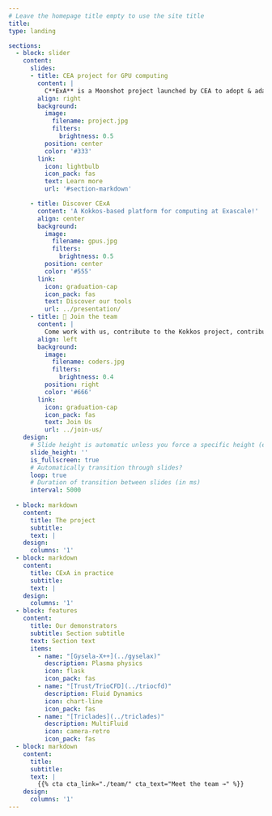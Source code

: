```yaml
---
# Leave the homepage title empty to use the site title
title:
type: landing

sections:
  - block: slider
    content:
      slides:
      - title: CEA project for GPU computing
        content: |
          C**ExA** is a Moonshot project launched by CEA to adopt & adapt Kokkos to our needs
        align: right
        background:
          image:
            filename: project.jpg
            filters:
              brightness: 0.5
          position: center
          color: '#333'
        link:
          icon: lightbulb
          icon_pack: fas
          text: Learn more
          url: '#section-markdown'

      - title: Discover CExA
        content: 'A Kokkos-based platform for computing at Exascale!'
        align: center
        background:
          image:
            filename: gpus.jpg
            filters:
              brightness: 0.5
          position: center
          color: '#555'
        link:
          icon: graduation-cap
          icon_pack: fas
          text: Discover our tools
          url: ../presentation/
      - title: 👋 Join the team
        content: |
          Come work with us, contribute to the Kokkos project, contribute to the future of C++ for GPU computing in CEA, France, Europe and in the world 🌎!
        align: left
        background:
          image:
            filename: coders.jpg
            filters:
              brightness: 0.4
          position: right
          color: '#666'
        link:
          icon: graduation-cap
          icon_pack: fas
          text: Join Us
          url: ../join-us/
    design:
      # Slide height is automatic unless you force a specific height (e.g. '400px')
      slide_height: ''
      is_fullscreen: true
      # Automatically transition through slides?
      loop: true
      # Duration of transition between slides (in ms)
      interval: 5000
  
  - block: markdown
    content:
      title: The project
      subtitle: 
      text: |
    design:
      columns: '1'
  - block: markdown
    content:
      title: CExA in practice
      subtitle: 
      text: |
    design:
      columns: '1'
  - block: features
    content:
      title: Our demonstrators
      subtitle: Section subtitle
      text: Section text
      items:
        - name: "[Gysela-X++](../gyselax)"
          description: Plasma physics
          icon: flask
          icon_pack: fas
        - name: "[Trust/TrioCFD](../triocfd)"
          description: Fluid Dynamics
          icon: chart-line
          icon_pack: fas
        - name: "[Triclades](../triclades)"
          description: MultiFluid
          icon: camera-retro
          icon_pack: fas
  - block: markdown
    content:
      title: 
      subtitle:
      text: |
        {{% cta cta_link="./team/" cta_text="Meet the team →" %}}
    design:
      columns: '1'
---
```


